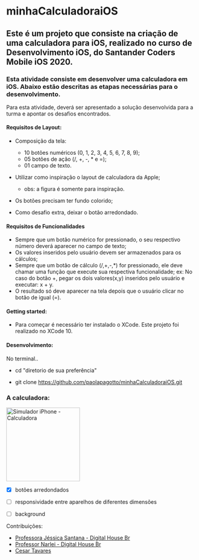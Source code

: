 # minhaCalculadoraiOS

## Este é um projeto que consiste na criação de uma calculadora para iOS, realizado no curso de Desenvolvimento iOS, do Santander Coders Mobile iOS 2020.

### Esta atividade consiste em desenvolver uma calculadora em iOS. Abaixo estão descritas as etapas necessárias para o desenvolvimento.

Para esta atividade, deverá ser apresentado a solução desenvolvida para a turma e apontar os desafios encontrados.

#### Requisitos de Layout:

  * Composição da tela: 

      * 10 botões numéricos (0, 1, 2, 3, 4, 5, 6, 7, 8,  9);
      * 05 botões de ação (/, +, -, * e =); 
      * 01 campo de texto.
      
  * Utilizar como inspiração o layout de calculadora da Apple;
       * obs: a figura é somente para inspiração.
       
  * Os botões precisam ter fundo colorido;
  
  * Como desafio extra, deixar o botão arredondado.

#### Requisitos de Funcionalidades

  * Sempre que um botão numérico for pressionado, o seu respectivo número deverá aparecer no campo de texto;
  * Os valores inseridos pelo usuário devem ser armazenados para os cálculos;
  * Sempre que um botão de cálculo (/,+,-,*) for pressionado, ele deve chamar uma função que execute sua respectiva funcionalidade;
        ex: No caso do botão +, pegar os dois valores(x,y) inseridos pelo usuário e executar: x + y.
  * O resultado só deve aparecer na tela depois que o usuário clicar no botão de igual (=).

#### Getting started:

  * Para começar é necessário ter instalado o XCode. Este projeto foi realizado no XCode 10.

#### Desenvolvimento:
  
  No terminal..
  
  * cd "diretorio de sua preferência"

  * git clone https://github.com/paolapagotto/minhaCalculadoraiOS.git


### A calculadora: 


<img width="195" alt="Simulador iPhone - Calculadora" src="https://user-images.githubusercontent.com/55468847/92397741-3f823700-f11f-11ea-987e-6f7a0de74d50.png">

 - [X] botões arredondados

 - [ ] responsividade entre aparelhos de diferentes dimensões

 - [ ] background


Contribuições:

 * [Professora Jéssica Santana - Digital House Br](https://github.com/jeafsantana)
 * [Professor Narlei - Digital House Br](https://github.com/narlei)
 * [Cesar Tavares](https://github.com/cetava)
 
 
